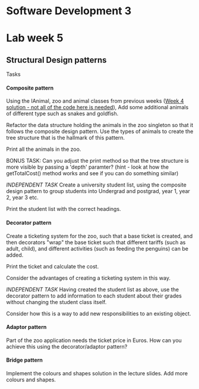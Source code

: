 # Software Development 3
# Lab week 5
## Structural Design patterns


Tasks

#### Composite pattern

Using the IAnimal, zoo and animal classes from previous weeks ([Week 4 solution - not all of the code here is needed](https://roehampton.github.io/module-content/software-development-3/week-04/lab/solution-lab4.html)), Add some additional animals of different type such as snakes and goldfish.

Refactor the data structure holding the animals in the zoo singleton so that it follows the composite design pattern.  Use the types of animals to create the tree structure that is the hallmark of this pattern.

Print all the animals in the zoo.

BONUS TASK: Can you adjust the print method so that the tree structure is more visible by passing a 'depth' paramter?  (hint - look at how the getTotalCost() method works and see if you can do something similar)

_INDEPENDENT TASK_ Create a university student list, using the composite design pattern to group students into Undergrad and postgrad, year 1, year 2, year 3 etc.  

Print the student list with the correct headings.


#### Decorator pattern

Create a ticketing system for the zoo, such that a base ticket is created, and then decorators "wrap" the base ticket such that different tariffs (such as adult, child), and different activities (such as feeding the penguins) can be added.

Print the ticket and calculate the cost.

Consider the advantages of creating a ticketing system in this way.

_INDEPENDENT TASK_ Having created the student list as above, use the decorator pattern to add information to each student about their grades without changing the student class itself.

Consider how this is a way to add new responsibilities to an existing object.


#### Adaptor pattern

Part of the zoo application needs the ticket price in Euros.  How can you achieve this using the decorator/adaptor pattern?


#### Bridge pattern

Implement the colours and shapes solution in the lecture slides.  Add  more colours and shapes.
